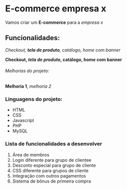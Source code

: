 # E-commerce empresa x

Vamos criar um **E-commerce** para a *empresa x*

## Funcionalidades:

_Checkout, **tela de produto**, catálogo, home com banner_

**Checkout, _tela de produto_, catálogo, home com banner**

###### Melhorias do projeto:

__Melhoria 1__, _melhoria 2_

### Linguagens do projeto:

* HTML 
* CSS 
* Javascript
* PHP 
* MySQL 

### Lista de funcionalidades a desenvolver

1. Área de membros
  1. Login diferente para grupo de clientee
  2. Desconto especial para grupo de cliente
  3. CSS diferente para grupos de cliente
2. Integração com outros pagamentos
3. Sistema de bônus de primeira compra